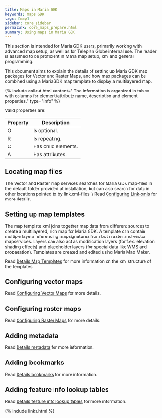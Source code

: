 ```yaml
---
title: Maps in Maria GDK
keywords: maps GDK
tags: [map]
sidebar: core_sidebar
permalink: core_maps_prepare.html
summary: Using maps in Maria GDK 
---
```



This section is intended for Maria GDK users, primarily working with advanced map setup, as well as for Teleplan Globe internal use. The reader is assumed to be proficient in Maria map setup, xml and general programming.

This document aims to explain the details of setting up Maria GDK map packages for Vector and Raster Maps, and how map packages can be combined using a MariaGDK map template to display a multilayered map.

{% include callout.html content="
The information is organized in tables with columns for element/attribute name, description and element properties." type="info" %}

Valid properties are:

 | **Property** | **Description**     | 
 | ------------ | ---------------     | 
 | O            | Is optional.        | 
 | R            | Is repeating.       | 
 | C            | Has child elements. | 
 | A            | Has attributes.     |


## Locating map files

The Vector and Raster map services searches for Maria GDK map-files in the default folder provided at installation, but can also search for data in other locations pointed to by link.xml-files. \\
Read [Configuring Link-xmls](core_maps_links.html) for more details.

## Setting up map templates

The map template xml joins together map data from different sources to create a multilayered, rich map for Maria GDK. A template can contain multiple layers referencing mapsignatures from both raster and vector mapservices. Layers can also act as modification layers (for f.ex. elevation shading effects) and placeholder layers (for special data like WMS and propagation). Templates are created and edited using [Maria Map Maker](mmm_landing_page.html).


Read [Details Map Templates](core_maps_templates.html) for more information on the xml structure of the templates

## Configuring vector maps

Read [Configuring Vector Maps](core_vector_map_setup.html) for more details.

## Configuring raster maps

Read [Configuring Raster Maps](core_raster_map_setup.html) for more details.

## Adding metadata

Read [Details metadata](core_maps_metadata.html) for more information.

## Adding bookmarks

Read [Details bookmarks](core_maps_bookmarks.html) for more information.

## Adding feature info lookup tables

Read [Details feature info lookup tables](core_maps_lookuptables.html) for more information.






{% include links.html %}